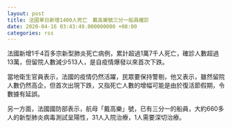 ```yaml
---
layout: post
title: 法國單日新增1400人死亡　戴高樂號三分一船員確診
date: 2020-04-16 03:43:49.000000000 +08:00
categories: rss
---
```


法國新增1千4百多宗新型肺炎死亡病例，累計超過1萬7千人死亡，確診人數超過13萬，但留院人數減少513人，是自疫情爆發以來首次下跌。

當地衛生官員表示，法國的疫情仍然活躍，民眾要保持警剔，他又表示，雖然留院人數仍然高企，但首次出現下跌，又指死亡人數的增幅可能是由於復活節假期，令數據有延誤。

另一方面，法國國防部表示，航母「戴高樂」號，已有三分一的船員，大約660多人的新型肺炎病毒測試呈陽性，31人入院治療，1人需要深切治療。

